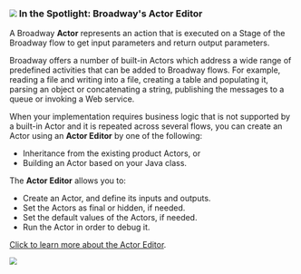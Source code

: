 ### <img src="images/spotlight.png" style="zoom:80%;" /> In the Spotlight: Broadway's Actor Editor

A Broadway **Actor** represents an action that is executed on a Stage of the Broadway flow to get input parameters and return output parameters. 

Broadway offers a number of built-in Actors which address a wide range of predefined activities that can be added to Broadway flows. For example, reading a file and writing into a file, creating a table and populating it, parsing an object or concatenating a string, publishing the messages to a queue or invoking a Web service.

When your implementation requires business logic that is not supported by a built-in Actor and it is repeated across several flows, you can create an Actor using an **Actor Editor** by one of the following: 

* Inheritance from the existing product Actors, or
* Building an Actor based on your Java class.

The **Actor Editor** allows you to:

* Create an Actor, and define its inputs and outputs.
* Set the Actors as final or hidden, if needed.
* Set the default values of the Actors, if needed.
* Run the Actor in order to debug it.

[Click to learn more about the Actor Editor](https://support.k2view.com/Academy_6.5/articles/19_Broadway/28_actor_editor.html).

<img src="images/actor_editor_1.PNG" style="zoom:80%;" />

